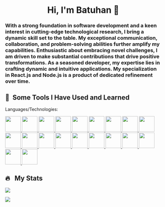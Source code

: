 
<h1 align='center'> Hi, I'm Batuhan 👋 </h1>
<h3> 
With a strong foundation in software development and a keen interest in cutting-edge technological research, I bring a dynamic skill set to the table. My exceptional communication, collaboration, and problem-solving abilities further amplify my capabilities. Enthusiastic about embracing novel challenges, I am driven to make substantial contributions that drive positive transformations. As a seasoned developer, my expertise lies in crafting dynamic and intuitive applications. My specialization in React.js and Node.js is a product of dedicated refinement over time. 
</h3>

<h2> 🚀 &nbsp;Some Tools I Have Used and Learned</h2>
<p align="left">
<p> Languages/Technologies: </p>

<a href="https://www.javascript.com/" target="_blank">
<img src="https://user-images.githubusercontent.com/70719037/148861646-28a8a2fc-9194-47a9-a5a3-b4cae94f469c.png" width="50" height="50"/ >
</a>

<a href="https://www.typescriptlang.org/" target="_blank">
<img src="https://user-images.githubusercontent.com/70719037/148861746-410dc45c-77ae-43d7-a0a8-801bbda611f2.png" width="50" height="50"/ >
</a>
  
<a href="https://nextjs.org/" target="_blank">
<img src="https://user-images.githubusercontent.com/70719037/148861232-1148102f-06a1-4b4f-ba95-3be50d42035a.png" width="50" height="50"/ >
</a>
  
<a href="https://reactjs.org/" target="_blank">
<img src="https://user-images.githubusercontent.com/70719037/148861476-139a3ec9-0a9d-42b5-bf87-dde816f88263.png" width="50" height="50"/ >
</a>

  
<a href="https://getbootstrap.com/" target="_blank">
<img src="https://user-images.githubusercontent.com/70719037/148861553-32bfbc1e-ed41-407d-92eb-4e7a648f340b.jpeg" width="50" height="50"/ >
</a>


<a href="https://nodejs.org/en/" target="_blank">
<img src="https://user-images.githubusercontent.com/70719037/148862048-58522e53-2187-483a-a7b5-1d83db704a91.png" width="50" height="50"/ >
</a>

<a href="https://www.docker.com/" target="_blank">
<img src="https://user-images.githubusercontent.com/70719037/148861935-c340c22c-e09c-405b-8131-bd7303b8ccd5.jpeg" width="50" height="50"/ >
</a>
  
<a href="https://expressjs.com/" target="_blank">
<img src="https://user-images.githubusercontent.com/70719037/148893038-f2a86358-3c0b-4805-bd51-a3c1861a2004.png" width="50" height="50"/ >
</a>

<a href="https://neo4j.com/" target="_blank">
<img src="https://user-images.githubusercontent.com/70719037/148892341-dff82070-0340-4d3c-96cb-d224ae8ea676.png" width="50" height="50"/ >
</a>

<a href="https://www.mysql.com/" target="_blank">
<img src="https://user-images.githubusercontent.com/70719037/148862436-04782ba9-df53-47fd-a93e-af16d6213a1e.png" width="50" height="50"/ >
</a>


<a href="https://www.mongodb.com/" target="_blank">
<img src="https://user-images.githubusercontent.com/70719037/148862730-bd89b571-d326-4ffe-9b05-5d18785f1edf.png" width="50" height="50"/ >
</a>
  
<a href="https://www.postgresql.org/" target="_blank">
<img src="https://user-images.githubusercontent.com/70719037/148863107-49650959-3632-41e5-9fb0-f37e4216c861.png" width="50" height="50"/ >
</a>
  

<a href="https://developer.apple.com/swift/" target="_blank">
<img src="https://user-images.githubusercontent.com/70719037/148862338-69046b7e-9fb5-4bc0-9c7b-e607c0bda5a2.png" width="50" height="50"/ >
</a>

<a href="https://www.oracle.com/java/technologies/downloads/" target="_blank">
<img src="https://user-images.githubusercontent.com/70719037/148892418-4d695f7a-9a40-44ff-bd54-db417374e5e5.png" width="50" height="50"/ >
</a>

  
<a href="https://www.python.org/" target="_blank">
<img src="https://user-images.githubusercontent.com/70719037/148892457-37da1fd5-8a74-45a7-a774-1e3c1f9493de.png" width="50" height="50"/ >
</a>

<a href="https://www.php.net/" target="_blank">
<img src="https://user-images.githubusercontent.com/70719037/148892651-7c19076a-4b9e-43f8-9411-ef270d5271e0.png" width="50" height="50"/ >
</a>

  
<a href="https://aws.amazon.com/" target="_blank">
<img src="https://user-images.githubusercontent.com/70719037/148892758-4d2fe885-c1b1-4a48-8faf-3700860f1156.png" width="50" height="50"/ >
</a>

<a href="https://firebase.google.com/docs/auth" target="_blank">
<img src="https://user-images.githubusercontent.com/70719037/148892877-64965773-28dc-446f-9b47-d409453b7257.png" width="50" height="50"/ >
</a>
  
<a href="https://git-scm.com/" target="_blank">
<img src="https://user-images.githubusercontent.com/70719037/148862183-16c92f43-73ac-465d-9e51-ea5abe26922c.png" width="50" height="50"/ >
</a>

<a href="https://unity.com/" target="_blank">
<img src="https://user-images.githubusercontent.com/70719037/148893139-ddfddcce-f8b8-4d96-955c-316f63e93c85.jpeg" width="50" height="50"/ >
</a>

</p>
  
<h2> 🔥 &nbsp; My Stats</h2>
<a href="https://git.io/streak-stats"><img src="https://streak-stats.demolab.com?user=batukir&theme=transparent"/>

<a href="https://github-readme-stats.vercel.app/api?username=batukir&show_icons=true"><img src="https://github-readme-stats.vercel.app/api?username=batukir&show_icons=true&theme=darcula"/>

<!--
**batukir/batukir** is a ✨ _special_ ✨ repository because its `README.md` (this file) appears on your GitHub profile.

Here are some ideas to get you started:

- 🔭 I’m currently working on ...
- 🌱 I’m currently learning ...
- 👯 I’m looking to collaborate on ...
- 🤔 I’m looking for help with ...
- 💬 Ask me about ...
- 📫 How to reach me: ...
- 😄 Pronouns: ...
- ⚡ Fun fact: ...
-->
